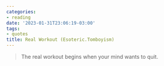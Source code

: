 ```yaml
---
categories:
- reading
date: '2023-01-31T23:06:19-03:00'
tags:
- quotes
title: Real Workout (Esoteric.Tomboyism)
---
```


> The real workout begins when your mind wants to quit.

